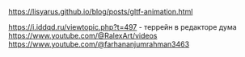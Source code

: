 ﻿https://lisyarus.github.io/blog/posts/gltf-animation.html

https://i.iddqd.ru/viewtopic.php?t=497 - террейн в редакторе дума
	https://www.youtube.com/@RalexArt/videos
https://www.youtube.com/@farhananjumrahman3463
